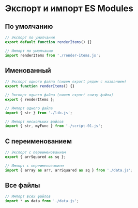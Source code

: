 # Экспорт и импорт ES Modules

## По умолчанию

```js
// Экспорт по умолчанию
export default function renderItems() {}

// Импорт по умолчанию
import renderItems from './render-items.js';
```

## Именованный

```js
// Экспорт одного файла (пишем export рядом с названием)
export function renderItems() {}

// Экспорт одного файла (пишем export внизу файла)
export { renderItems };

// Импорт одного файла
import { str } from './lib.js';

// Импорт нескольких файлов
import { str, myFunc } from './script-01.js';
```

## С переименованием

```js
// Экспорт с переименованием
export { arrSquared as sq };

// Импорт с переименованием
import { array as arr, arrSquared as sq } from './data.js';
```

## Все файлы

```js
// Импорт всех файлов
import * as data from './data.js';
```
